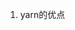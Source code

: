 <!--
 * Author       : ajin
 * Date         : 2020-02-26 12:17:17
 * Description  : 
 * email        : ajin_w@163.com
 * ajin是最好的人啦
 -->


1. yarn的优点